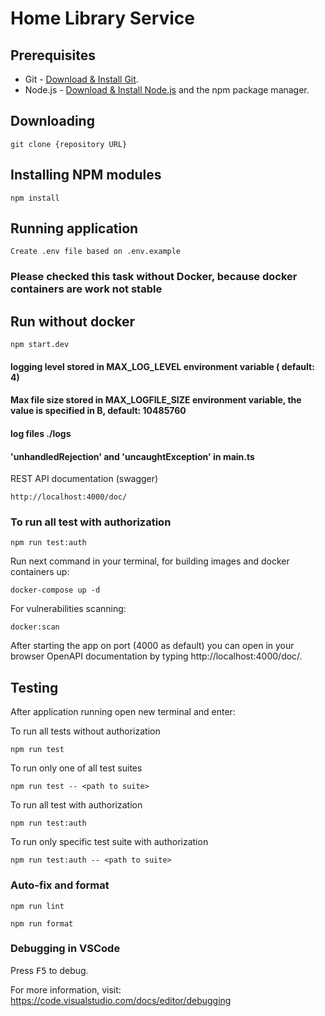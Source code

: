 # Home Library Service

## Prerequisites

- Git - [Download & Install Git](https://git-scm.com/downloads).
- Node.js - [Download & Install Node.js](https://nodejs.org/en/download/) and the npm package manager.

## Downloading

```
git clone {repository URL}
```

## Installing NPM modules

```
npm install
```

## Running application
```
Create .env file based on .env.example 

```

### Please checked this task without Docker, because docker containers are work not stable
## Run without docker 

```
npm start.dev
```

#### logging level stored in MAX_LOG_LEVEL environment variable ( default: 4)
#### Max file size stored in MAX_LOGFILE_SIZE environment variable, the value is specified in B, default: 10485760
#### log files ./logs
#### 'unhandledRejection' and 'uncaughtException' in main.ts

REST API documentation (swagger)
```
http://localhost:4000/doc/
```

### To run all test with authorization

```
npm run test:auth
```

Run next command in your terminal, for building images and docker containers up:
```
docker-compose up -d
```

For vulnerabilities scanning:
```
docker:scan
```
After starting the app on port (4000 as default) you can open
in your browser OpenAPI documentation by typing http://localhost:4000/doc/.


## Testing

After application running open new terminal and enter:

To run all tests without authorization

```
npm run test
```

To run only one of all test suites

```
npm run test -- <path to suite>
```

To run all test with authorization

```
npm run test:auth
```

To run only specific test suite with authorization

```
npm run test:auth -- <path to suite>
```

### Auto-fix and format

```
npm run lint
```

```
npm run format
```

### Debugging in VSCode

Press <kbd>F5</kbd> to debug.

For more information, visit: https://code.visualstudio.com/docs/editor/debugging
